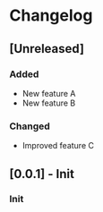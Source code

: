 # Changelog

## [Unreleased]

### Added
- New feature A
- New feature B

### Changed
- Improved feature C

## [0.0.1] - Init

### Init


